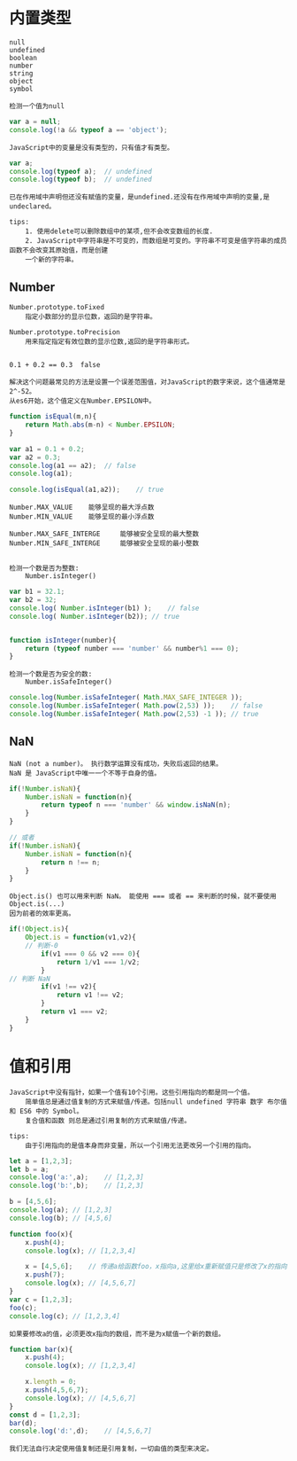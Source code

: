 # 内置类型
    
    null
    undefined
    boolean
    number
    string
    object
    symbol

    检测一个值为null
```js
var a = null;
console.log(!a && typeof a == 'object');
```    
    JavaScript中的变量是没有类型的，只有值才有类型。
```js
var a;
console.log(typeof a);  // undefined
console.log(typeof b);  // undefined    
```
    已在作用域中声明但还没有赋值的变量，是undefined.还没有在作用域中声明的变量,是undeclared。
    
    tips:
        1. 使用delete可以删除数组中的某项,但不会改变数组的长度.
        2. JavaScript中字符串是不可变的，而数组是可变的。字符串不可变是值字符串的成员函数不会改变其原始值，而是创建
        一个新的字符串。
        
## Number

    Number.prototype.toFixed
        指定小数部分的显示位数，返回的是字符串。
    
    Number.prototype.toPrecision
        用来指定指定有效位数的显示位数,返回的是字符串形式。
        
        
    0.1 + 0.2 == 0.3  false
    
    解决这个问题最常见的方法是设置一个误差范围值，对JavaScript的数字来说，这个值通常是2^-52。
    从es6开始，这个值定义在Number.EPSILON中。
```js
function isEqual(m,n){
    return Math.abs(m-n) < Number.EPSILON;
}

var a1 = 0.1 + 0.2;
var a2 = 0.3;
console.log(a1 == a2);  // false
console.log(a1);

console.log(isEqual(a1,a2));    // true
```
    Number.MAX_VALUE    能够呈现的最大浮点数
    Number.MIN_VALUE    能够呈现的最小浮点数
    
    Number.MAX_SAFE_INTERGE     能够被安全呈现的最大整数
    Number.MIN_SAFE_INTERGE     能够被安全呈现的最小整数
    
    
    检测一个数是否为整数:
        Number.isInteger()
```js
var b1 = 32.1;
var b2 = 32;
console.log( Number.isInteger(b1) );    // false
console.log( Number.isInteger(b2)); // true


function isInteger(number){
    return (typeof number === 'number' && number%1 === 0);
}
```
    检测一个数是否为安全的数:
        Number.isSafeInteger()
```js
console.log(Number.isSafeInteger( Math.MAX_SAFE_INTEGER ));
console.log(Number.isSafeInteger( Math.pow(2,53) ));    // false
console.log(Number.isSafeInteger( Math.pow(2,53) -1 )); // true
```

## NaN

    NaN (not a number)。 执行数学运算没有成功，失败后返回的结果。
    NaN 是 JavaScript中唯一一个不等于自身的值。
```js
if(!Number.isNaN){
    Number.isNaN = function(n){
        return typeof n === 'number' && window.isNaN(n);
    }
}

// 或者
if(!Number.isNaN){
    Number.isNaN = function(n){
        return n !== n;
    }
}   
```
    Object.is() 也可以用来判断 NaN。 能使用 === 或者 == 来判断的时候，就不要使用Object.is(...)
    因为前者的效率更高。
```js
if(!Object.is){
    Object.is = function(v1,v2){
    // 判断-0
        if(v1 === 0 && v2 === 0){
            return 1/v1 === 1/v2;
        }   
// 判断 NaN
        if(v1 !== v2){
            return v1 !== v2;
        }   
        return v1 === v2;
    }
}
```

# 值和引用

    JavaScript中没有指针，如果一个值有10个引用。这些引用指向的都是同一个值。
        简单值总是通过值复制的方式来赋值/传递。包括null undefined 字符串 数字 布尔值 和 ES6 中的 Symbol。
        复合值和函数 则总是通过引用复制的方式来赋值/传递。
        
    tips:
        由于引用指向的是值本身而非变量，所以一个引用无法更改另一个引用的指向。
```js
let a = [1,2,3];
let b = a;
console.log('a:',a);    // [1,2,3]
console.log('b:',b);    // [1,2,3]

b = [4,5,6];
console.log(a); // [1,2,3]
console.log(b); // [4,5,6]
```

```js
function foo(x){
    x.push(4);
    console.log(x); // [1,2,3,4]

    x = [4,5,6];    // 传递a给函数foo，x指向a,这里给x重新赋值只是修改了x的指向，并不会修改变量a的指向。
    x.push(7);
    console.log(x); // [4,5,6,7]
}
var c = [1,2,3];
foo(c);
console.log(c); // [1,2,3,4]
```

    如果要修改a的值，必须更改x指向的数组，而不是为x赋值一个新的数组。
```js
function bar(x){
    x.push(4);
    console.log(x); // [1,2,3,4]

    x.length = 0;
    x.push(4,5,6,7);
    console.log(x); // [4,5,6,7]
}
const d = [1,2,3];
bar(d);
console.log('d:',d);    // [4,5,6,7]
```
    我们无法自行决定使用值复制还是引用复制，一切由值的类型来决定。
    
    
    
    
    
    
    
    
    
    
    
    